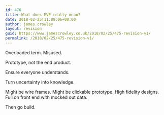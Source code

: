 ```yaml
---
id: 476
title: What does MVP really mean?
date: 2018-02-25T11:08:06+00:00
author: james.crowley
layout: revision
guid: https://www.jamescrowley.co.uk/2018/02/25/475-revision-v1/
permalink: /2018/02/25/475-revision-v1/
---
```

Overloaded term. Misused.

Prototype, not the end product.

Ensure everyone understands.

Turn uncertainty into knowledge.

Might be wire frames. Might be clickable prototype. High fidelity designs. Full on front end with mocked out data.

Then go build.
